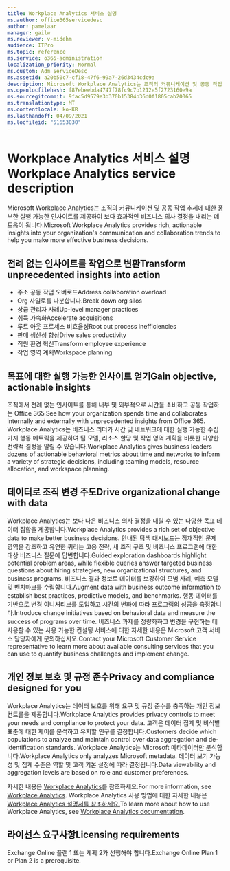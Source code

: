 ```yaml
---
title: Workplace Analytics 서비스 설명
ms.author: office365servicedesc
author: pamelaar
manager: gailw
ms.reviewer: v-midehm
audience: ITPro
ms.topic: reference
ms.service: o365-administration
localization_priority: Normal
ms.custom: Adm_ServiceDesc
ms.assetid: a20b50c7-cf18-47f6-99a7-26d3434cdc9a
description: Microsoft Workplace Analytics는 조직의 커뮤니케이션 및 공동 작업 추세에 대한 풍부한 실행 가능한 인사이트를 제공하여 보다 효과적인 비즈니스 의사 결정을 내리는 데 도움이 됩니다.
ms.openlocfilehash: f87ebeebda4747f78fc9c7b1212e5f2723160e9a
ms.sourcegitcommit: 9fac5d9579e3b370b15384b36d0f1805cab20065
ms.translationtype: MT
ms.contentlocale: ko-KR
ms.lasthandoff: 04/09/2021
ms.locfileid: "51653030"
---
```

# <a name="workplace-analytics-service-description"></a><span data-ttu-id="45357-103">Workplace Analytics 서비스 설명</span><span class="sxs-lookup"><span data-stu-id="45357-103">Workplace Analytics service description</span></span>

<span data-ttu-id="45357-104">Microsoft Workplace Analytics는 조직의 커뮤니케이션 및 공동 작업 추세에 대한 풍부한 실행 가능한 인사이트를 제공하여 보다 효과적인 비즈니스 의사 결정을 내리는 데 도움이 됩니다.</span><span class="sxs-lookup"><span data-stu-id="45357-104">Microsoft Workplace Analytics provides rich, actionable insights into your organization's communication and collaboration trends to help you make more effective business decisions.</span></span>

## <a name="transform-unprecedented-insights-into-action"></a><span data-ttu-id="45357-105">전례 없는 인사이트를 작업으로 변환</span><span class="sxs-lookup"><span data-stu-id="45357-105">Transform unprecedented insights into action</span></span>

* <span data-ttu-id="45357-106">주소 공동 작업 오버로드</span><span class="sxs-lookup"><span data-stu-id="45357-106">Address collaboration overload</span></span>
* <span data-ttu-id="45357-107">Org 사일로를 나분합니다.</span><span class="sxs-lookup"><span data-stu-id="45357-107">Break down org silos</span></span>
* <span data-ttu-id="45357-108">상급 관리자 사례</span><span class="sxs-lookup"><span data-stu-id="45357-108">Up-level manager practices</span></span>
* <span data-ttu-id="45357-109">취득 가속화</span><span class="sxs-lookup"><span data-stu-id="45357-109">Accelerate acquisitions</span></span>
* <span data-ttu-id="45357-110">루트 아웃 프로세스 비효율성</span><span class="sxs-lookup"><span data-stu-id="45357-110">Root out process inefficiencies</span></span>
* <span data-ttu-id="45357-111">판매 생산성 향상</span><span class="sxs-lookup"><span data-stu-id="45357-111">Drive sales productivity</span></span>
* <span data-ttu-id="45357-112">직원 환경 혁신</span><span class="sxs-lookup"><span data-stu-id="45357-112">Transform employee experience</span></span>
* <span data-ttu-id="45357-113">작업 영역 계획</span><span class="sxs-lookup"><span data-stu-id="45357-113">Workspace planning</span></span>

## <a name="gain-objective-actionable-insights"></a><span data-ttu-id="45357-114">목표에 대한 실행 가능한 인사이트 얻기</span><span class="sxs-lookup"><span data-stu-id="45357-114">Gain objective, actionable insights</span></span>

<span data-ttu-id="45357-115">조직에서 전례 없는 인사이트를 통해 내부 및 외부적으로 시간을 소비하고 공동 작업하는 Office 365.</span><span class="sxs-lookup"><span data-stu-id="45357-115">See how your organization spends time and collaborates internally and externally with unprecedented insights from Office 365.</span></span> <span data-ttu-id="45357-116">Workplace Analytics는 비즈니스 리더가 시간 및 네트워크에 대한 실행 가능한 수십 가지 행동 메트릭을 제공하여 팀 모델, 리소스 할당 및 작업 영역 계획을 비롯한 다양한 전략적 결정을 알릴 수 있습니다.</span><span class="sxs-lookup"><span data-stu-id="45357-116">Workplace Analytics gives business leaders dozens of actionable behavioral metrics about time and networks to inform a variety of strategic decisions, including teaming models, resource allocation, and workspace planning.</span></span>

## <a name="drive-organizational-change-with-data"></a><span data-ttu-id="45357-117">데이터로 조직 변경 주도</span><span class="sxs-lookup"><span data-stu-id="45357-117">Drive organizational change with data</span></span>

<span data-ttu-id="45357-118">Workplace Analytics는 보다 나은 비즈니스 의사 결정을 내릴 수 있는 다양한 목표 데이터 집합을 제공합니다.</span><span class="sxs-lookup"><span data-stu-id="45357-118">Workplace Analytics provides a rich set of objective data to make better business decisions.</span></span> <span data-ttu-id="45357-119">안내된 탐색 대시보드는 잠재적인 문제 영역을 강조하고 유연한 쿼리는 고용 전략, 새 조직 구조 및 비즈니스 프로그램에 대한 대상 비즈니스 질문에 답변합니다.</span><span class="sxs-lookup"><span data-stu-id="45357-119">Guided exploration dashboards highlight potential problem areas, while flexible queries answer targeted business questions about hiring strategies, new organizational structures, and business programs.</span></span> <span data-ttu-id="45357-120">비즈니스 결과 정보로 데이터를 보강하여 모범 사례, 예측 모델 및 벤치마크를 수립합니다.</span><span class="sxs-lookup"><span data-stu-id="45357-120">Augment data with business outcome information to establish best practices, predictive models, and benchmarks.</span></span> <span data-ttu-id="45357-121">행동 데이터를 기반으로 변경 이니셔티브를 도입하고 시간의 변화에 따라 프로그램의 성공을 측정합니다.</span><span class="sxs-lookup"><span data-stu-id="45357-121">Introduce change initiatives based on behavioral data and measure the success of programs over time.</span></span> <span data-ttu-id="45357-122">비즈니스 과제를 정량화하고 변경을 구현하는 데 사용할 수 있는 사용 가능한 컨설팅 서비스에 대한 자세한 내용은 Microsoft 고객 서비스 담당자에게 문의하십시오.</span><span class="sxs-lookup"><span data-stu-id="45357-122">Contact your Microsoft Customer Service representative to learn more about available consulting services that you can use to quantify business challenges and implement change.</span></span>

## <a name="privacy-and-compliance-designed-for-you"></a><span data-ttu-id="45357-123">개인 정보 보호 및 규정 준수</span><span class="sxs-lookup"><span data-stu-id="45357-123">Privacy and compliance designed for you</span></span>

<span data-ttu-id="45357-124">Workplace Analytics는 데이터 보호를 위해 요구 및 규정 준수를 충족하는 개인 정보 컨트롤을 제공합니다.</span><span class="sxs-lookup"><span data-stu-id="45357-124">Workplace Analytics provides privacy controls to meet your needs and compliance to protect your data.</span></span> <span data-ttu-id="45357-125">고객은 데이터 집계 및 비식별 표준에 대한 제어를 분석하고 유지할 인구를 결정합니다.</span><span class="sxs-lookup"><span data-stu-id="45357-125">Customers decide which populations to analyze and maintain control over data aggregation and de-identification standards.</span></span> <span data-ttu-id="45357-126">Workplace Analytics는 Microsoft 메타데이터만 분석합니다.</span><span class="sxs-lookup"><span data-stu-id="45357-126">Workplace Analytics only analyzes Microsoft metadata.</span></span> <span data-ttu-id="45357-127">데이터 보기 가능성 및 집계 수준은 역할 및 고객 기본 설정에 따라 결정됩니다.</span><span class="sxs-lookup"><span data-stu-id="45357-127">Data viewability and aggregation levels are based on role and customer preferences.</span></span>

<span data-ttu-id="45357-128">자세한 내용은 [Workplace Analytics](https://go.microsoft.com/fwlink/?linkid=852492)를 참조하세요.</span><span class="sxs-lookup"><span data-stu-id="45357-128">For more information, see [Workplace Analytics](https://go.microsoft.com/fwlink/?linkid=852492).</span></span> <span data-ttu-id="45357-129">Workplace Analytics 사용 방법에 대한 자세한 내용은 [Workplace Analytics 설명서를 참조하세요.](/workplace-analytics/)</span><span class="sxs-lookup"><span data-stu-id="45357-129">To learn more about how to use Workplace Analytics, see [Workplace Analytics documentation](/workplace-analytics/).</span></span>
  
## <a name="licensing-requirements"></a><span data-ttu-id="45357-130">라이선스 요구사항</span><span class="sxs-lookup"><span data-stu-id="45357-130">Licensing requirements</span></span>

<span data-ttu-id="45357-131">Exchange Online 플랜 1 또는 계획 2가 선행해야 합니다.</span><span class="sxs-lookup"><span data-stu-id="45357-131">Exchange Online Plan 1 or Plan 2 is a prerequisite.</span></span>